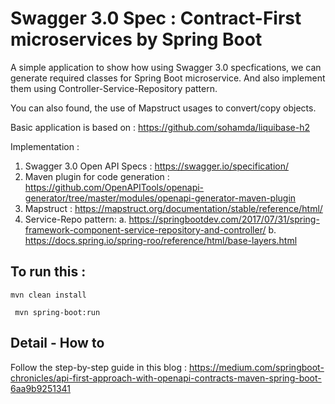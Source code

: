 # Swagger 3.0 Spec : Contract-First microservices by Spring Boot

A simple application to show how using Swagger 3.0 specfications, we can generate required classes for Spring Boot microservice. 
And also implement them using Controller-Service-Repository pattern.

You can also found, the use of Mapstruct usages to convert/copy objects.

Basic application is based on : https://github.com/sohamda/liquibase-h2

Implementation :
1. Swagger 3.0 Open API Specs : https://swagger.io/specification/
2. Maven plugin for code generation : https://github.com/OpenAPITools/openapi-generator/tree/master/modules/openapi-generator-maven-plugin
3. Mapstruct : https://mapstruct.org/documentation/stable/reference/html/
4. Service-Repo pattern:
   a. https://springbootdev.com/2017/07/31/spring-framework-component-service-repository-and-controller/
   b. https://docs.spring.io/spring-roo/reference/html/base-layers.html

## To run this :
`` mvn clean install ``

`` mvn spring-boot:run``

## Detail - How to

Follow the step-by-step guide in this blog : https://medium.com/springboot-chronicles/api-first-approach-with-openapi-contracts-maven-spring-boot-6aa9b9251341
